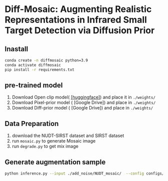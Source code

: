 # Diff-Mosaic: Augmenting Realistic Representations in Infrared Small Target Detection via Diffusion Prior
## Inastall

```bash
conda create -n diffmosaic python=3.9
conda activate diffmosaic
pip install -r requirements.txt
```

## pre-trained model

1. Download Open clip model( [[huggingface]](https://huggingface.co/laion/CLIP-ViT-H-14-laion2B-s32B-b79K/resolve/main/open_clip_pytorch_model.bin)) and place it in `./weights/` 
2. Download Pixel-prior model ( [Google Drive]) and place in `./weights/`
3. Download Diff-prior model ( [Google Drive]) and place in `./weights/`

## Data Preparation
1. download the NUDT-SIRST dataset and SIRST dataset
2. run `mosaic.py` to generate Mosaic image
3. run `degrade.py` to get mix image

## Generate  augmentation sample

```bash
python inference.py --input ./add_noise/NUDT_mosaic/  --config configs/model/diff_prior.yaml --ckpt weights/NUDT_stage2/last.ckpt --swinir_ckpt weights/NUDT_stage1/last.ckpt --steps 50 --sr_scale 1 --repeat_times 1 --color_fix_type wavelet --output results/nudt_moc/ --device cuda --use_guidance --g_scale 400 --g_t_start 200
```

